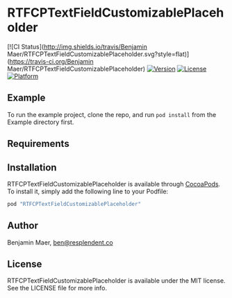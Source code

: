 # RTFCPTextFieldCustomizablePlaceholder

[![CI Status](http://img.shields.io/travis/Benjamin Maer/RTFCPTextFieldCustomizablePlaceholder.svg?style=flat)](https://travis-ci.org/Benjamin Maer/RTFCPTextFieldCustomizablePlaceholder)
[![Version](https://img.shields.io/cocoapods/v/RTFCPTextFieldCustomizablePlaceholder.svg?style=flat)](http://cocoapods.org/pods/RTFCPTextFieldCustomizablePlaceholder)
[![License](https://img.shields.io/cocoapods/l/RTFCPTextFieldCustomizablePlaceholder.svg?style=flat)](http://cocoapods.org/pods/RTFCPTextFieldCustomizablePlaceholder)
[![Platform](https://img.shields.io/cocoapods/p/RTFCPTextFieldCustomizablePlaceholder.svg?style=flat)](http://cocoapods.org/pods/RTFCPTextFieldCustomizablePlaceholder)

## Example

To run the example project, clone the repo, and run `pod install` from the Example directory first.

## Requirements

## Installation

RTFCPTextFieldCustomizablePlaceholder is available through [CocoaPods](http://cocoapods.org). To install
it, simply add the following line to your Podfile:

```ruby
pod "RTFCPTextFieldCustomizablePlaceholder"
```

## Author

Benjamin Maer, ben@resplendent.co

## License

RTFCPTextFieldCustomizablePlaceholder is available under the MIT license. See the LICENSE file for more info.
